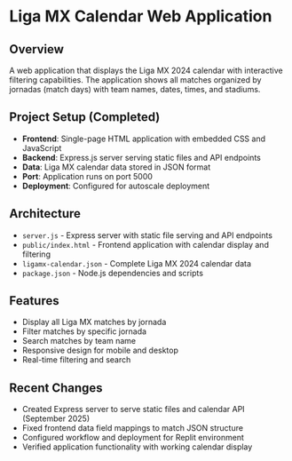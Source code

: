 # Liga MX Calendar Web Application

## Overview
A web application that displays the Liga MX 2024 calendar with interactive filtering capabilities. The application shows all matches organized by jornadas (match days) with team names, dates, times, and stadiums.

## Project Setup (Completed)
- **Frontend**: Single-page HTML application with embedded CSS and JavaScript
- **Backend**: Express.js server serving static files and API endpoints
- **Data**: Liga MX calendar data stored in JSON format
- **Port**: Application runs on port 5000
- **Deployment**: Configured for autoscale deployment

## Architecture
- `server.js` - Express server with static file serving and API endpoints
- `public/index.html` - Frontend application with calendar display and filtering
- `ligamx-calendar.json` - Complete Liga MX 2024 calendar data
- `package.json` - Node.js dependencies and scripts

## Features
- Display all Liga MX matches by jornada
- Filter matches by specific jornada
- Search matches by team name
- Responsive design for mobile and desktop
- Real-time filtering and search

## Recent Changes
- Created Express server to serve static files and calendar API (September 2025)
- Fixed frontend data field mappings to match JSON structure
- Configured workflow and deployment for Replit environment
- Verified application functionality with working calendar display